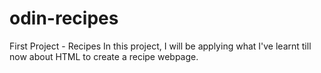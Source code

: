 # odin-recipes
First Project - Recipes
In this project, I will be applying what I've learnt till now about HTML to create a recipe webpage.